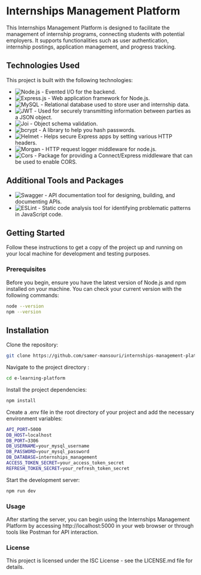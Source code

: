# Internships Management Platform

This Internships Management Platform is designed to facilitate the management of internship programs, connecting students with potential employers. It supports functionalities such as user authentication, internship postings, application management, and progress tracking.

## Technologies Used

This project is built with the following technologies:

- ![Node.js](https://img.shields.io/badge/-Node.js-339933?style=flat-square&logo=node.js&logoColor=white) - Evented I/O for the backend.
- ![Express.js](https://img.shields.io/badge/-Express.js-000000?style=flat-square&logo=express&logoColor=white) - Web application framework for Node.js.
- ![MySQL](https://img.shields.io/badge/-MySQL-4479A1?style=flat-square&logo=mysql&logoColor=white) - Relational database used to store user and internship data.
- ![JWT](https://img.shields.io/badge/-JWT-000000?style=flat-square&logo=jsonwebtokens&logoColor=white) - Used for securely transmitting information between parties as a JSON object.
- ![Joi](https://img.shields.io/badge/-Joi-FF69B4?style=flat-square&logoColor=white) - Object schema validation.
- ![bcrypt](https://img.shields.io/badge/-bcrypt-003A70?style=flat-square&logoColor=white) - A library to help you hash passwords.
- ![Helmet](https://img.shields.io/badge/-Helmet-840010?style=flat-square&logoColor=white) - Helps secure Express apps by setting various HTTP headers.
- ![Morgan](https://img.shields.io/badge/-Morgan-76D04B?style=flat-square&logoColor=white) - HTTP request logger middleware for node.js.
- ![Cors](https://img.shields.io/badge/-Cors-CC1F29?style=flat-square&logoColor=white) - Package for providing a Connect/Express middleware that can be used to enable CORS.

## Additional Tools and Packages

- ![Swagger](https://img.shields.io/badge/-Swagger-85EA2D?style=flat-square&logo=swagger&logoColor=black) - API documentation tool for designing, building, and documenting APIs.
- ![ESLint](https://img.shields.io/badge/-ESLint-4B32C3?style=flat-square&logo=eslint&logoColor=white) - Static code analysis tool for identifying problematic patterns in JavaScript code.


## Getting Started

Follow these instructions to get a copy of the project up and running on your local machine for development and testing purposes.

### Prerequisites

Before you begin, ensure you have the latest version of Node.js and npm installed on your machine. You can check your current version with the following commands:

```bash
node --version
npm --version
```
## Installation
Clone the repository:
```bash
git clone https://github.com/samer-mansouri/internships-management-platform.git
```
Navigate to the project directory :
```bash
cd e-learning-platform
```
Install the project dependencies:
```bash
npm install
```
Create a .env file in the root directory of your project and add the necessary environment variables:
```bash
API_PORT=5000
DB_HOST=localhost
DB_PORT=3306
DB_USERNAME=your_mysql_username
DB_PASSWORD=your_mysql_password
DB_DATABASE=internships_management
ACCESS_TOKEN_SECRET=your_access_token_secret
REFRESH_TOKEN_SECRET=your_refresh_token_secret
```
Start the development server:
```bash
npm run dev
```

### Usage
After starting the server, you can begin using the Internships Management Platform by accessing  http://localhost:5000 in your web browser or through tools like Postman for API interaction.

### License
This project is licensed under the ISC License - see the LICENSE.md file for details.